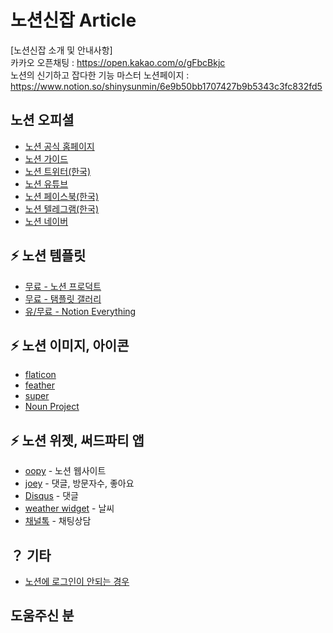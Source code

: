 # 노션신잡 Article
[노션신잡 소개 및 안내사항]  
카카오 오픈채팅 : https://open.kakao.com/o/gFbcBkjc  
노션의 신기하고 잡다한 기능 마스터 노션페이지 : https://www.notion.so/shinysunmin/6e9b50bb1707427b9b5343c3fc832fd5

## 노션 오피셜
- [노션 공식 홈페이지](https://www.notion.so/)
- [노션 가이드](https://www.notion.so/ko-kr/help)
- [노션 트위터(한국)](https://twitter.com/NotionKR)
- [노션 유튜브](https://www.youtube.com/c/Notion)
- [노션 페이스북(한국)](https://www.facebook.com/groups/420667475061909/)
- [노션 텔레그램(한국)](https://www.notion.so/Notion-Korea-Community-61220f5077824ae681644cdd012006e9#:~:text=%EB%85%B8%EC%85%98%20%ED%85%94%EB%A0%88%EA%B7%B8%EB%9E%A8-,%EC%B0%B8%EC%97%AC%ED%95%98%EA%B8%B0,-%EB%85%B8%EC%85%98%20%EB%84%A4%EC%9D%B4%EB%B2%84%20%EA%B0%80%EC%9E%85%ED%95%98%EA%B8%B0)
- [노션 네이버](https://cafe.naver.com/notionkr)

## ⚡️ 노션 템플릿
- [무료 - 노션 프로덕트](https://www.notion.so/ko-kr/templates/categories/product?fbclid=IwAR0SQB2cwXIv2Q_Ac2XqZ-tp2i7vlPW-DgZLdgffva67j-nZ88INQyMsBM0)
- [무료 - 탬플릿 갤러리](https://www.notion.so/Notion-Korean-Templates-1639712845e5473083442d3ff3be023c)
- [유/무료 - Notion Everything](https://www.notioneverything.com/)

## ⚡️ 노션 이미지, 아이콘
- [flaticon](https://www.flaticon.com/kr/)
- [feather](https://feathericons.com/)
- [super](https://super.so/icons)
- [Noun Project](https://thenounproject.com/)

## ⚡️ 노션 위젯, 써드파티 앱
- [oopy](https://www.oopy.io) - 노션 웹사이트
- [joey](https://joey.team/) - 댓글, 방문자수, 좋아요
- [Disqus](https://disqus.com/) - 댓글
- [weather widget](https://weatherwidget.io/)  - 날씨
- [채널톡](https://channel.io/ko/blog/notionxchanneltalk) - 채팅상담

## ？ 기타
- [노션에 로그인이 안되는 경우](https://haebom.notion.site/Notion-6abcbfb8cc76490db652be18289936ab)


## 도움주신 분
<!-- ALL-CONTRIBUTORS-LIST:START - Do not remove or modify this section -->
<!-- prettier-ignore-start -->
<!-- markdownlint-disable -->

<!-- markdownlint-restore -->
<!-- prettier-ignore-end -->

<!-- ALL-CONTRIBUTORS-LIST:END -->
